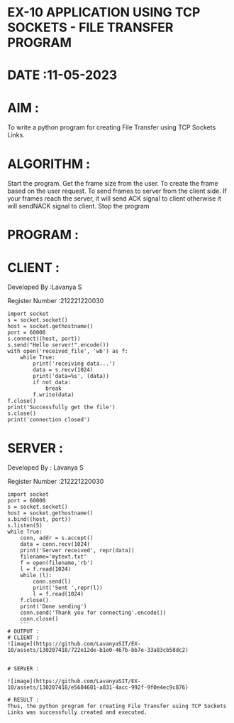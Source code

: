 # EX-10 APPLICATION USING TCP SOCKETS - FILE TRANSFER PROGRAM

# DATE :11-05-2023

# AIM :
To write a python program for creating File Transfer using TCP Sockets Links.

# ALGORITHM :
Start the program.
Get the frame size from the user.
To create the frame based on the user request.
To send frames to server from the client side.
If your frames reach the server, it will send ACK signal to client otherwise it will sendNACK signal to client.
Stop the program
# PROGRAM :
# CLIENT :
Developed By :Lavanya S

Register Number :212221220030
```
import socket
s = socket.socket()
host = socket.gethostname()
port = 60000
s.connect((host, port))
s.send("Hello server!".encode())
with open('received_file', 'wb') as f:
    while True:
        print('receiving data...')
        data = s.recv(1024)
        print('data=%s', (data))
        if not data:
            break
        f.write(data)
f.close()
print('Successfully get the file')
s.close()
print('connection closed')
```
# SERVER :
Developed By : Lavanya S

Register Number :212221220030
```
import socket
port = 60000
s = socket.socket()
host = socket.gethostname()
s.bind((host, port))
s.listen(5)
while True:
    conn, addr = s.accept()
    data = conn.recv(1024)
    print('Server received', repr(data))
    filename='mytext.txt'
    f = open(filename,'rb')
    l = f.read(1024)
    while (l):
        conn.send(l)
        print('Sent ',repr(l))
        l = f.read(1024)
    f.close()
    print('Done sending')
    conn.send('Thank you for connecting'.encode())
    conn.close()
    ```
# OUTPUT :
# CLIENT :
![image](https://github.com/LavanyaSIT/EX-10/assets/130207418/722e12de-b1e0-467b-bb7e-33a83cb58dc2)


# SERVER :

![image](https://github.com/LavanyaSIT/EX-10/assets/130207418/e5684601-a831-4acc-992f-9f0e4ec9c876)

# RESULT :
Thus, the python program for creating File Transfer using TCP Sockets Links was successfully created and executed.

